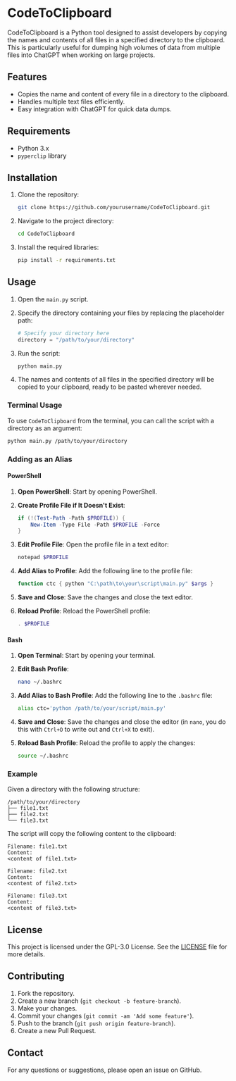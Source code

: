 
# CodeToClipboard

CodeToClipboard is a Python tool designed to assist developers by copying the names and contents of all files in a specified directory to the clipboard. This is particularly useful for dumping high volumes of data from multiple files into ChatGPT when working on large projects.

## Features

- Copies the name and content of every file in a directory to the clipboard.
- Handles multiple text files efficiently.
- Easy integration with ChatGPT for quick data dumps.

## Requirements

- Python 3.x
- `pyperclip` library

## Installation

1. Clone the repository:

    ```sh
    git clone https://github.com/yourusername/CodeToClipboard.git
    ```

2. Navigate to the project directory:

    ```sh
    cd CodeToClipboard
    ```

3. Install the required libraries:

    ```sh
    pip install -r requirements.txt
    ```

## Usage

1. Open the `main.py` script.

2. Specify the directory containing your files by replacing the placeholder path:

    ```python
    # Specify your directory here
    directory = "/path/to/your/directory"
    ```

3. Run the script:

    ```sh
    python main.py
    ```

4. The names and contents of all files in the specified directory will be copied to your clipboard, ready to be pasted wherever needed.

### Terminal Usage

To use `CodeToClipboard` from the terminal, you can call the script with a directory as an argument:

```sh
python main.py /path/to/your/directory
```

### Adding as an Alias

#### PowerShell

1. **Open PowerShell**: Start by opening PowerShell.

2. **Create Profile File if It Doesn't Exist**:
    ```powershell
    if (!(Test-Path -Path $PROFILE)) {
        New-Item -Type File -Path $PROFILE -Force
    }
    ```

3. **Edit Profile File**: Open the profile file in a text editor:
    ```powershell
    notepad $PROFILE
    ```

4. **Add Alias to Profile**: Add the following line to the profile file:
    ```powershell
    function ctc { python "C:\path\to\your\script\main.py" $args }
    ```

5. **Save and Close**: Save the changes and close the text editor.

6. **Reload Profile**: Reload the PowerShell profile:
    ```powershell
    . $PROFILE
    ```

#### Bash

1. **Open Terminal**: Start by opening your terminal.

2. **Edit Bash Profile**:
    ```bash
    nano ~/.bashrc
    ```

3. **Add Alias to Bash Profile**: Add the following line to the `.bashrc` file:
    ```bash
    alias ctc='python /path/to/your/script/main.py'
    ```

4. **Save and Close**: Save the changes and close the editor (in `nano`, you do this with `Ctrl+O` to write out and `Ctrl+X` to exit).

5. **Reload Bash Profile**: Reload the profile to apply the changes:
    ```bash
    source ~/.bashrc
    ```

### Example

Given a directory with the following structure:

```
/path/to/your/directory
├── file1.txt
├── file2.txt
└── file3.txt
```

The script will copy the following content to the clipboard:

```
Filename: file1.txt
Content:
<content of file1.txt>

Filename: file2.txt
Content:
<content of file2.txt>

Filename: file3.txt
Content:
<content of file3.txt>
```

## License

This project is licensed under the GPL-3.0 License. See the [LICENSE](LICENSE) file for more details.

## Contributing

1. Fork the repository.
2. Create a new branch (`git checkout -b feature-branch`).
3. Make your changes.
4. Commit your changes (`git commit -am 'Add some feature'`).
5. Push to the branch (`git push origin feature-branch`).
6. Create a new Pull Request.

## Contact

For any questions or suggestions, please open an issue on GitHub.
